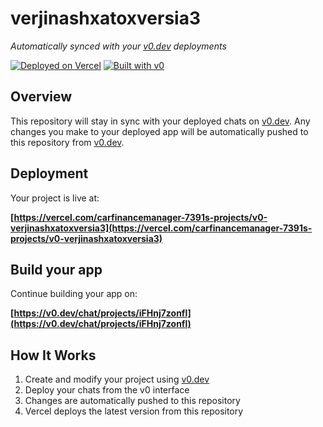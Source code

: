 # verjinashxatoxversia3

*Automatically synced with your [v0.dev](https://v0.dev) deployments*

[![Deployed on Vercel](https://img.shields.io/badge/Deployed%20on-Vercel-black?style=for-the-badge&logo=vercel)](https://vercel.com/carfinancemanager-7391s-projects/v0-verjinashxatoxversia3)
[![Built with v0](https://img.shields.io/badge/Built%20with-v0.dev-black?style=for-the-badge)](https://v0.dev/chat/projects/iFHnj7zonfl)

## Overview

This repository will stay in sync with your deployed chats on [v0.dev](https://v0.dev).
Any changes you make to your deployed app will be automatically pushed to this repository from [v0.dev](https://v0.dev).

## Deployment

Your project is live at:

**[https://vercel.com/carfinancemanager-7391s-projects/v0-verjinashxatoxversia3](https://vercel.com/carfinancemanager-7391s-projects/v0-verjinashxatoxversia3)**

## Build your app

Continue building your app on:

**[https://v0.dev/chat/projects/iFHnj7zonfl](https://v0.dev/chat/projects/iFHnj7zonfl)**

## How It Works

1. Create and modify your project using [v0.dev](https://v0.dev)
2. Deploy your chats from the v0 interface
3. Changes are automatically pushed to this repository
4. Vercel deploys the latest version from this repository
